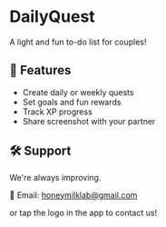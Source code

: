 # DailyQuest

A light and fun to-do list for couples!

## 📲 Features

- Create daily or weekly quests
- Set goals and fun rewards
- Track XP progress
- Share screenshot with your partner

## 🛠 Support

We're always improving.

📧 Email: honeymilklab@gmail.com

or tap the logo in the app to contact us!
